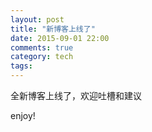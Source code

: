 ```yaml
---
layout: post
title: "新博客上线了"
date: 2015-09-01 22:00
comments: true
category: tech
tags: 
---
```


全新博客上线了，欢迎吐槽和建议

enjoy!
